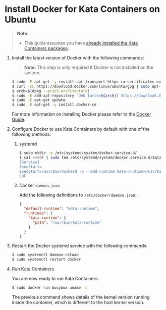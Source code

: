 # Install Docker for Kata Containers on Ubuntu

> **Note:**
>
> - This guide assumes you have
>   [already installed the Kata Containers packages](../ubuntu-installation-guide.md).

1. Install the latest version of Docker with the following commands:

   > **Note:** This step is only required if Docker is not installed on the system.

   ```bash
   $ sudo -E apt-get -y install apt-transport-https ca-certificates software-properties-common
   $ curl -sL https://download.docker.com/linux/ubuntu/gpg | sudo apt-key add -
   $ arch=$(dpkg --print-architecture)
   $ sudo -E add-apt-repository "deb [arch=${arch}] https://download.docker.com/linux/ubuntu $(lsb_release -cs) stable"
   $ sudo -E apt-get update
   $ sudo -E apt-get -y install docker-ce
   ```

   For more information on installing Docker please refer to the
   [Docker Guide](https://docs.docker.com/engine/installation/linux/ubuntu).

2. Configure Docker to use Kata Containers by default with one of the following methods:

    1. systemd

        ```bash
        $ sudo mkdir -p /etc/systemd/system/docker.service.d/
        $ cat <<EOF | sudo tee /etc/systemd/system/docker.service.d/kata-containers.conf
        [Service]
        ExecStart=
        ExecStart=/usr/bin/dockerd -D --add-runtime kata-runtime=/usr/bin/kata-runtime --default-runtime=kata-runtime
        EOF
        ```

    2. Docker `daemon.json`

        Add the following definitions to `/etc/docker/daemon.json`:

        ```json
        {
          "default-runtime": "kata-runtime",
          "runtimes": {
            "kata-runtime": {
              "path": "/usr/bin/kata-runtime"
            }
          }
        }
        ```

3. Restart the Docker systemd service with the following commands:

   ```bash
   $ sudo systemctl daemon-reload
   $ sudo systemctl restart docker
   ```

4. Run Kata Containers

   You are now ready to run Kata Containers:

   ```bash
   $ sudo docker run busybox uname -a
   ```

   The previous command shows details of the kernel version running inside the
   container, which is different to the host kernel version.
